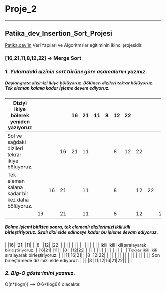 # Proje_2
---
## Patika_dev_Insertion_Sort_Projesi
[Patika.dev'in](https://www.patika.dev/) Veri Yapıları ve Algoritmalar eğitiminin ikinci projesidir.
### [16,21,11,8,12,22] -> Merge Sort

### *1. Yukarıdaki dizinin sort türüne göre aşamalarını yazınız.*
##### Başlangıçta dizimizi ikiye bölüyoruz. Bölünen dizileri tekrar bölüyoruz. Tek eleman kalana kadar İşleme devam ediyoruz.

| Diziyi ikiye bölerek yeniden yazıyoruz           |  |  |  |16|21|11|8 |12|22|  |  |  |
| ------------------------------------------------ |- |- |- |- |- |- |- |- |- |- |- |- |
| Sol ve sağdaki dizileri tekrar ikiye böluyoruz.  |  |  |16|21|11|  |  |8 |12|22|  |  |
| Tek eleman kalana kadar bir kez daha bölüyoruz.  |  |16|21|  |11|  |  |8 |  |12|22|  |
|                                                  |16|  |21|  |11|  |  |8 |  |12|  |22|

#####  Bölme işlemi bitikten sonra, tek elemanlı dizilerimizi ikili ikili birleştiriyoruz. Sıralı dizi elde edinceye kadar bu işleme devam ediyoruz.

|                                                 |16|  |21|  |11|  |  |8 |  |12|  |22|
|                                                 |  |  |  |  |  |  |  |  |  |  |  |  |
| ikili ikili ikili sıralayarak birleştiriyoruz.  |  |16|21|  |11|  |  |8 |  |12|22|  |
|                                                 |  |  |  |  |  |  |  |  |  |  |  |  |
| Tekrar ikili ikili sıralayarak birleştiriyoruz. |  |  |11|16|21|  |  |8 |12|22|  |  |
|                                                 |  |  |  |  |  |  |  |  |  |  |  |  |
| Son birleştirmede dizimizi elde ediyoruz.       |  |  |  |8 |11|12|16|21|22|  |  |  |
    

### *2. Big-O gösterimini yazınız.*
 O(n*(logn)) --> O(6*(log6)) olacaktır.